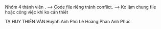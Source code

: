 Nhóm 4 thành viên . 
--> Code file riêng tránh conflict. 
--> Ko làm chung file hoặc công việc khi ko cần thiết 


TẠ HUY THIÊN VĂN
Huỳnh Anh Phú
Lê Hoàng
Phan Anh Phúc
